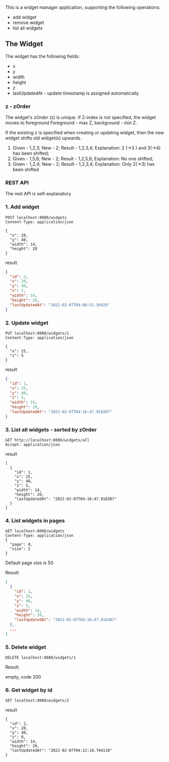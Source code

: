 This is a widget manager application, supporting the following operations:

* add widget
* remove widget
* list all widgets

## The Widget

The widget has the following fields:

* x
* y
* width
* height
* z
* lastUpdatedAt - update timestamp is assigned automatically

### z - zOrder
The widget's zOrder (z) is unique. If Z-index is not specified, the widget moves to foreground
Foreground - max Z, background - min Z.

If the existing z is specified when creating or updating widget, then the new widget shifts old widget(s) upwards.

1) Given - 1,2,3; New - 2; Result - 1,2,3,4; Explanation: 2 (->3 ) and 3(->4) has been shifted;
2) Given - 1,5,6; New - 2; Result - 1,2,5,6; Explanation: No one shifted;
3) Given - 1,2,4; New - 2; Result - 1,2,3,4; Explanation: Only 2(->3) has been shifted


### REST API

The rest API is self-explanatory

### 1. Add widget

```http request
POST localhost:8080/widgets
Content-Type: application/json

{
  "x": 20,
  "y": 40,
  "width": 14,
  "height": 20
}
```
result
```json
{
  "id": 2,
  "x": 20,
  "y": 40,
  "z": 1,
  "width": 14,
  "height": 20,
  "lastUpdatedAt": "2022-02-07T04:08:51.56429"
}
```
### 2. Update widget

```http request
PUT localhost:8080/widgets/1
Content-Type: application/json

{
  "x": 25,
  "z": 5
}
```
result
```json
{
  "id": 1,
  "x": 25,
  "y": 40,
  "z": 5,
  "width": 14,
  "height": 20,
  "lastUpdatedAt": "2022-02-07T04:16:47.918387"
}
```


### 3. List all widgets - sorted by zOrder
```http request
GET http://localhost:8080/widgets/all
Accept: application/json

```

result

```
[
  {
    "id": 1,
    "x": 25,
    "y": 40,
    "z": 5,
    "width": 14,
    "height": 20,
    "lastUpdatedAt": "2022-02-07T04:16:47.918387"
  }
]

```

### 4. List widgets in pages


```http request
GET localhost:8080/widgets
Content-Type: application/json
{
  "page": 0,
  "size": 2
}
```
Default page size is 50

Result:

```json
[
  {
    "id": 1,
    "x": 25,
    "y": 40,
    "z": 5,
    "width": 14,
    "height": 20,
    "lastUpdatedAt": "2022-02-07T04:16:47.918387"
  },
  ...
]
```

### 5. Delete widget
```http request
DELETE localhost:8080/widgets/1
```

Result:

empty, code 200


### 6. Get widget by id
```http request
GET localhost:8080/widgets/2

```

result
```
{
  "id": 2,
  "x": 20,
  "y": 40,
  "z": 0,
  "width": 14,
  "height": 20,
  "lastUpdatedAt": "2022-02-07T04:22:18.784118"
}
```
